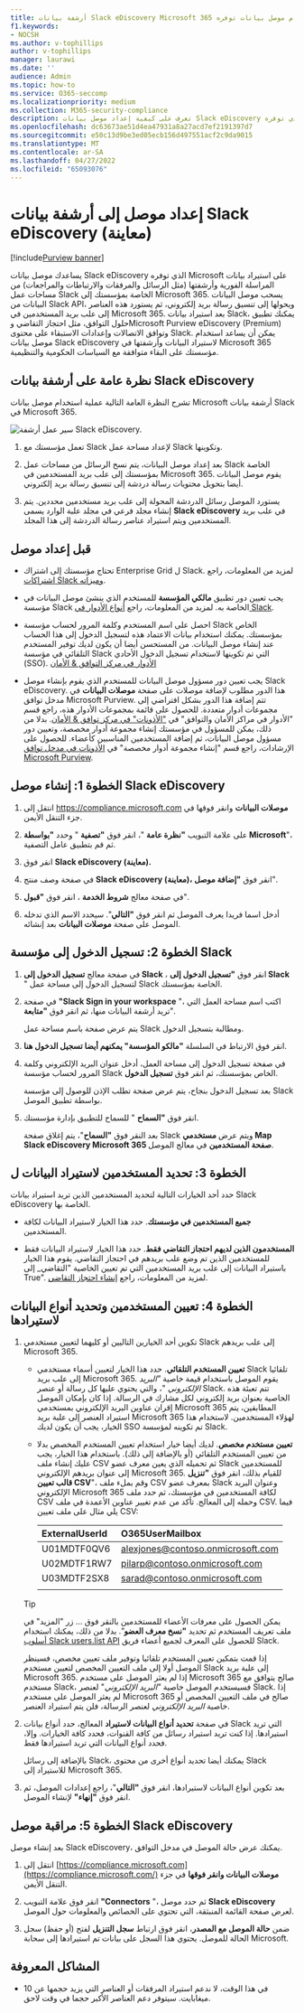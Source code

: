 ```yaml
---
title: أرشفة بيانات Slack eDiscovery Microsoft 365 باستخدام موصل بيانات توفره Microsoft
f1.keywords:
- NOCSH
ms.author: v-tophillips
author: v-tophillips
manager: laurawi
ms.date: ''
audience: Admin
ms.topic: how-to
ms.service: O365-seccomp
ms.localizationpriority: medium
ms.collection: M365-security-compliance
description: تعرف على كيفية إعداد موصل بيانات Slack eDiscovery الذي توفره Microsoft واستخدامه لاستيراد بيانات المراسلة الفورية وأرشفتها.
ms.openlocfilehash: dc63673ae51d4ea47931a8a27acd7ef2191397d7
ms.sourcegitcommit: e50c13d9be3ed05ecb156d497551acf2c9da9015
ms.translationtype: MT
ms.contentlocale: ar-SA
ms.lasthandoff: 04/27/2022
ms.locfileid: "65093076"
---
```

# <a name="set-up-a-connector-to-archive-slack-ediscovery-data-preview"></a>إعداد موصل إلى أرشفة بيانات Slack eDiscovery (معاينة)

[!include[Purview banner](../includes/purview-rebrand-banner.md)]

يساعدك موصل بيانات Slack eDiscovery الذي توفره Microsoft على استيراد بيانات المراسلة الفورية وأرشفتها (مثل الرسائل والمرفقات والارتباطات والمراجعات) من مساحات عمل Slack الخاصة بمؤسستك إلى Microsoft 365. يسحب موصل البيانات البيانات من Slack API، ويحولها إلى تنسيق رسالة بريد إلكتروني، ثم يستورد هذه العناصر إلى علب بريد المستخدمين في Microsoft 365. بعد استيراد بيانات Slack، يمكنك تطبيق حلول التوافق، مثل احتجاز التقاضي وMicrosoft Purview eDiscovery (Premium) وتوافق الاتصالات وإعدادات الاستبقاء على محتوى Slack. يمكن أن يساعد استخدام موصل بيانات Slack eDiscovery لاستيراد البيانات وأرشفتها في Microsoft 365 مؤسستك على البقاء متوافقة مع السياسات الحكومية والتنظيمية.

## <a name="overview-of-archiving-slack-ediscovery-data"></a>نظرة عامة على أرشفة بيانات Slack eDiscovery

تشرح النظرة العامة التالية عملية استخدام موصل بيانات Microsoft أرشفة بيانات Slack في Microsoft 365.

![سير عمل أرشفة Slack eDiscovery.](../media/SlackMSFTConnectorWorkflow.png)

1. تعمل مؤسستك مع Slack لإعداد مساحة عمل Slack وتكوينها.

2. بعد إعداد موصل البيانات، يتم نسخ الرسائل من مساحات عمل Slack الخاصة بمؤسستك إلى علب بريد المستخدمين في Microsoft 365. يقوم موصل البيانات أيضا بتحويل محتويات رسالة دردشة إلى تنسيق رسالة بريد إلكتروني.

3. يستورد الموصل رسائل الدردشة المحولة إلى علب بريد مستخدمين محددين. يتم إنشاء مجلد فرعي في مجلد علبة الوارد يسمى **Slack eDiscovery** في علب بريد المستخدمين ويتم استيراد عناصر رسالة الدردشة إلى هذا المجلد.

## <a name="before-you-set-up-a-connector"></a>قبل إعداد موصل

- تحتاج مؤسستك إلى اشتراك Enterprise Grid ل Slack. لمزيد من المعلومات، راجع [اشتراكات Slack وميزاته](https://slack.com/intl/en-gb/help/articles/115003205446-Slack-subscriptions-and-features-).

- يجب تعيين دور تطبيق **مالكي المؤسسة** للمستخدم الذي ينشئ موصل البيانات في مؤسسة Slack الخاصة به. لمزيد من المعلومات، راجع [أنواع الأدوار في Slack](https://slack.com/intl/en-gb/help/articles/360018112273-Types-of-roles-in-Slack).

- احصل على اسم المستخدم وكلمة المرور لحساب مؤسسة Slack الخاص بمؤسستك. يمكنك استخدام بيانات الاعتماد هذه لتسجيل الدخول إلى هذا الحساب عند إنشاء موصل البيانات. من المستحسن أيضا أن يكون لديك توفير المستخدم التلقائي في مؤسسة Slack التي تم تكوينها لاستخدام تسجيل الدخول الأحادي (SSO). [الأدوار في مركز التوافق & الأمان](../security/office-365-security/permissions-in-the-security-and-compliance-center.md#roles-in-the-security--compliance-center)

- يجب تعيين دور مسؤول موصل البيانات للمستخدم الذي يقوم بإنشاء موصل Slack eDiscovery. هذا الدور مطلوب لإضافة موصلات على صفحة **موصلات البيانات** في مدخل توافق Microsoft Purview. تتم إضافة هذا الدور بشكل افتراضي إلى مجموعات أدوار متعددة. للحصول على قائمة بمجموعات الأدوار هذه، راجع قسم "الأدوار في مراكز الأمان والتوافق" في ["الأذونات" في مركز توافق & الأمان](../security/office-365-security/permissions-in-the-security-and-compliance-center.md#roles-in-the-security--compliance-center). بدلا من ذلك، يمكن للمسؤول في مؤسستك إنشاء مجموعة أدوار مخصصة، وتعيين دور مسؤول موصل البيانات، ثم إضافة المستخدمين المناسبين كأعضاء. للحصول على الإرشادات، راجع قسم "إنشاء مجموعة أدوار مخصصة" في [الأذونات في مدخل توافق Microsoft Purview](microsoft-365-compliance-center-permissions.md#create-a-custom-role-group).

## <a name="step-1-create-a-slack-ediscovery-connector"></a>الخطوة 1: إنشاء موصل Slack eDiscovery

1. انتقل إلى <https://compliance.microsoft.com> **موصلات البيانات** وانقر فوقها في جزء التنقل الأيمن.

2. على علامة التبويب **"نظرة عامة** "، انقر فوق **"تصفية** " وحدد **"بواسطة Microsoft**"، ثم قم بتطبيق عامل التصفية.

3. انقر فوق **Slack eDiscovery (معاينة).**

4. في صفحة وصف منتج **Slack eDiscovery (معاينة)،** انقر فوق **"إضافة موصل**".

5. في صفحة معالج **شروط الخدمة** ، انقر فوق **"قبول**".

6. أدخل اسما فريدا يعرف الموصل ثم انقر فوق **"التالي**". سيحدد الاسم الذي تدخله الموصل على صفحة **موصلات البيانات** بعد إنشائه.

## <a name="step-2-sign-into-your-slack-organization"></a>الخطوة 2: تسجيل الدخول إلى مؤسسة Slack

1. في صفحة معالج **تسجيل الدخول إلى Slack** ، انقر فوق **"تسجيل الدخول إلى Slack** " لتسجيل الدخول إلى مساحة عمل Slack الخاصة بمؤسستك.

2. في صفحة **"Slack Sign in your workspace** "، اكتب اسم مساحة العمل التي تريد أرشفة البيانات منها، ثم انقر فوق **"متابعة**".

   يتم عرض صفحة باسم مساحة عمل Slack ومطالبة بتسجيل الدخول.

3. انقر فوق الارتباط في السلسلة **"مالكو المؤسسة" يمكنهم أيضا تسجيل الدخول هنا**.

4. في صفحة تسجيل الدخول إلى مساحة العمل، أدخل عنوان البريد الإلكتروني وكلمة المرور لحساب مؤسسة Slack الخاص بمؤسستك، ثم انقر فوق **تسجيل الدخول**.

   بعد تسجيل الدخول بنجاح، يتم عرض صفحة تطلب الإذن للوصول إلى مؤسسة Slack بواسطة تطبيق الموصل.

5. انقر فوق **"السماح** " للسماح للتطبيق بإدارة مؤسستك.

   بعد النقر فوق **"السماح**"، يتم إغلاق صفحة Slack ويتم عرض **مستخدمي Map Slack eDiscovery Microsoft 365 صفحة المستخدمين** في معالج الموصل.

## <a name="step-3-specify-the-users-to-import-data-for"></a>الخطوة 3: تحديد المستخدمين لاستيراد البيانات ل

حدد أحد الخيارات التالية لتحديد المستخدمين الذين تريد استيراد بيانات Slack eDiscovery الخاصة بها.

- **جميع المستخدمين في مؤسستك**. حدد هذا الخيار لاستيراد البيانات لكافة المستخدمين.

- **المستخدمون الذين لديهم احتجاز التقاضي فقط**. حدد هذا الخيار لاستيراد البيانات فقط للمستخدمين الذين تم وضع علب بريدهم في احتجاز التقاضي. يقوم هذا الخيار باستيراد البيانات إلى علب بريد المستخدمين التي تم تعيين الخاصية "التقاضي_ إلى True". لمزيد من المعلومات، راجع [إنشاء احتجاز التقاضي](create-a-litigation-hold.md).

## <a name="step-4-map-users-and-select-data-types-to-import"></a>الخطوة 4: تعيين المستخدمين وتحديد أنواع البيانات لاستيرادها

1. تكوين أحد الخيارين التاليين أو كليهما لتعيين مستخدمي Slack إلى علب بريدهم Microsoft 365.

   - **تعيين المستخدم التلقائي**. حدد هذا الخيار لتعيين أسماء مستخدمي Slack تلقائيا إلى علب بريد Microsoft 365. يقوم الموصل باستخدام قيمة خاصية *"البريد الإلكتروني* "، والتي يحتوي عليها كل رسالة أو عنصر Slack. تتم تعبئة هذه الخاصية بعنوان بريد إلكتروني لكل مشارك في الرسالة. إذا كان بإمكان الموصل إقران عناوين البريد الإلكتروني بمستخدمي Microsoft 365 المطابقين، يتم استيراد العنصر إلى علبة بريد Microsoft 365 لهؤلاء المستخدمين. لاستخدام هذا الخيار، يجب أن يكون لديك SSO تم تكوينه لمؤسسة Slack.

   - **تعيين مستخدم مخصص**. لديك أيضا خيار استخدام تعيين المستخدم المخصص بدلا من تعيين المستخدم التلقائي (أو بالإضافة إلى ذلك). باستخدام هذا الخيار، يجب عليك إنشاء ملف CSV ثم تحميله الذي يعين معرف عضو Slack للمستخدمين إلى عنوان بريدهم الإلكتروني Microsoft 365. للقيام بذلك، انقر فوق **"تنزيل قالب تعيين CSV**"، وقم بملء ملف CSV بمعرف عضو Slack وعنوان البريد الإلكتروني Microsoft 365 لكافة المستخدمين في مؤسستك، ثم حدد ملف CSV وحمله إلى المعالج. تأكد من عدم تغيير عناوين الأعمدة في ملف CSV. فيما يلي مثال على ملف تعيين CSV:

     |**ExternalUserId**  | **O365UserMailbox**   |
     |:-------------------|:-----------------------|
     | U01MDTF0QV6        | alexjones@contoso.onmicrosoft.com |
     | U02MDTF1RW7| pilarp@contoso.onmicrosoft.com|
     | U03MDTF2SX8 | sarad@contoso.onmicrosoft.com|
     |||

   > [!TIP]
   > يمكن الحصول على معرفات الأعضاء للمستخدمين بالنقر فوق ... زر "المزيد" في ملف تعريف المستخدم ثم تحديد **"نسخ معرف العضو**". بدلا من ذلك، يمكنك استخدام [أسلوب Slack users.list API](https://api.slack.com/methods/users.list) للحصول على المعرف لجميع أعضاء فريق Slack.

   إذا قمت بتمكين تعيين المستخدم تلقائيا وتوفير ملف تعيين مخصص، فسينظر الموصل أولا إلى ملف التعيين المخصص لتعيين مستخدم Slack إلى علبة بريد Microsoft 365. إذا لم يعثر الموصل على مستخدم Microsoft 365 صالح يتوافق مع مستخدم Slack، فسيستخدم الموصل خاصية *"البريد الإلكتروني*" لعنصر Slack. إذا لم يعثر الموصل على مستخدم Microsoft 365 صالح في ملف التعيين المخصص أو خاصية *البريد الإلكتروني* لعنصر الرسالة، فلن يتم استيراد العنصر.

2. في صفحة **تحديد أنواع البيانات لاستيراد** المعالج، حدد أنواع بيانات Slack التي تريد استيرادها. إذا كنت تريد استيراد رسائل من كافة القنوات، فحدد كافة الخيارات. وإلا، فحدد أنواع البيانات التي تريد استيرادها فقط.

     بالإضافة إلى رسائل Slack، يمكنك أيضا تحديد أنواع أخرى من محتوى Slack للاستيراد إلى Microsoft 365. 

3. بعد تكوين أنواع البيانات لاستيرادها، انقر فوق **"التالي**"، راجع إعدادات الموصل، ثم انقر فوق **"إنهاء"** لإنشاء الموصل.

## <a name="step-5-monitor-the-slack-ediscovery-connector"></a>الخطوة 5: مراقبة موصل Slack eDiscovery

بعد إنشاء موصل Slack eDiscovery، يمكنك عرض حالة الموصل في مدخل التوافق.

1. انتقل إلى [https://compliance.microsoft.com](https://compliance.microsoft.com/) **موصلات البيانات وانقر فوقها** في جزء التنقل الأيمن.

2. انقر فوق علامة التبويب **"Connectors** "، ثم حدد موصل **Slack eDiscovery** لعرض صفحة القائمة المنبثقة، التي تحتوي على الخصائص والمعلومات حول الموصل.

3. ضمن **حالة الموصل مع المصدر**، انقر فوق ارتباط **سجل التنزيل** لفتح (أو حفظ) سجل الحالة للموصل. يحتوي هذا السجل على بيانات تم استيرادها إلى سحابة Microsoft.

## <a name="known-issues"></a>المشاكل المعروفة

- في هذا الوقت، لا ندعم استيراد المرفقات أو العناصر التي يزيد حجمها عن 10 ميغابايت. سيتوفر دعم العناصر الأكبر حجما في وقت لاحق.
